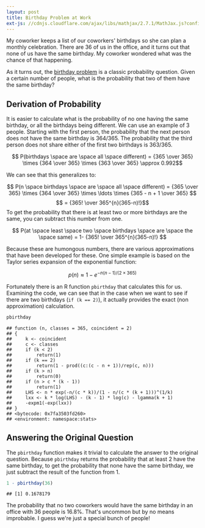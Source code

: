 ```yaml
---
layout: post
title: Birthday Problem at Work
ext-js: //cdnjs.cloudflare.com/ajax/libs/mathjax/2.7.1/MathJax.js?config=TeX
---
```


My coworker keeps a list of our coworkers' birthdays so she can plan a monthly celebration. There are 36 of us in the office, and it turns out that none of us have the same birthday. My coworker wondered what was the chance of that happening.

As it turns out, the [birthday problem](https://en.wikipedia.org/wiki/Birthday_problem) is a classic probability question. Given a certain number of people, what is the probability that two of them have the same birthday? 

## Derivation of Probability
It is easier to calculate what is the probability of no one having the same birthday, or all the birthdays being different. We can use an example of 3 people. Starting with the first person, the probability that the next person does not have the same birthday is 364/365. The probability that the third person does not share either of the first two birthdays is 363/365.

$$ P(birthdays \space are \space all \space different) = {365 \over 365} \times {364 \over 365} \times {363 \over 365} \approx 0.992$$

We can see that this generalizes to:

$$ P(n \space birthdays \space are \space all \space different) = {365 \over 365} \times {364 \over 365} \times \ldots \times {365 - n + 1 \over 365} $$
$$ = {365! \over 365^{n}(365-n)!}$$
To get the probability that there is at least two or more birthdays are the same, you can subtract this number from one.

$$ P(at \space least \space two \space birthdays \space are \space the \space same) = 1- {365! \over 365^{n}(365-n)!} $$

Because these are humongous numbers, there are various approximations that have been developed for these. One simple example is based on the Taylor series expansion of the exponential function:

$$ p(n) \approx 1 - e^{-n(n-1)/(2\times365)}$$

Fortunately there is an R function `pbirthday` that calculates this for us. Examining the code, we can see that in the case when we want to see if there are two birthdays (`if (k == 2)`), it actually provides the exact (non approximation) calculation.


```r
pbirthday
```

```
## function (n, classes = 365, coincident = 2) 
## {
##     k <- coincident
##     c <- classes
##     if (k < 2) 
##         return(1)
##     if (k == 2) 
##         return(1 - prod((c:(c - n + 1))/rep(c, n)))
##     if (k > n) 
##         return(0)
##     if (n > c * (k - 1)) 
##         return(1)
##     LHS <- n * exp(-n/(c * k))/(1 - n/(c * (k + 1)))^(1/k)
##     lxx <- k * log(LHS) - (k - 1) * log(c) - lgamma(k + 1)
##     -expm1(-exp(lxx))
## }
## <bytecode: 0x7fa3503fd260>
## <environment: namespace:stats>
```

## Answering the Original Question
The `pbirthday` function makes it trivial to calculate the answer to the original question. Because `pbirthday` returns the probability that at least 2 have the same birthday, to get the probability that none have the same birthday, we just subtract the result of the function from 1.


```r
1 - pbirthday(36)
```

```
## [1] 0.1678179
```

The probability that no two coworkers would have the same birthday in an office with 36 people is 16.8%. That's uncommon but by no means improbable. I guess we're just a special bunch of people!
